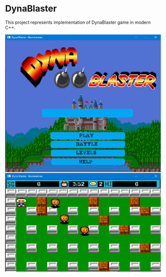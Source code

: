 # DynaBlaster
This project represents implementation of DynaBlaster game in modern C++. 

![](images/StartMenu.png)
![](images/GameMenu.png)
